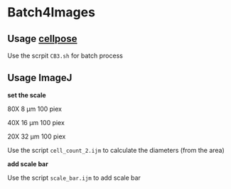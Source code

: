 # Batch4Images
## Usage [cellpose](http://www.cellpose.org/)

Use the scrpit `CB3.sh` for batch process

## Usage ImageJ

**set the scale**

80X 8 μm 100 piex

40X 16 μm 100 piex

20X 32 μm 100 piex

Use the script `cell_count_2.ijm` to calculate the diameters (from the area)

**add scale bar**

Use the script `scale_bar.ijm` to add scale bar
